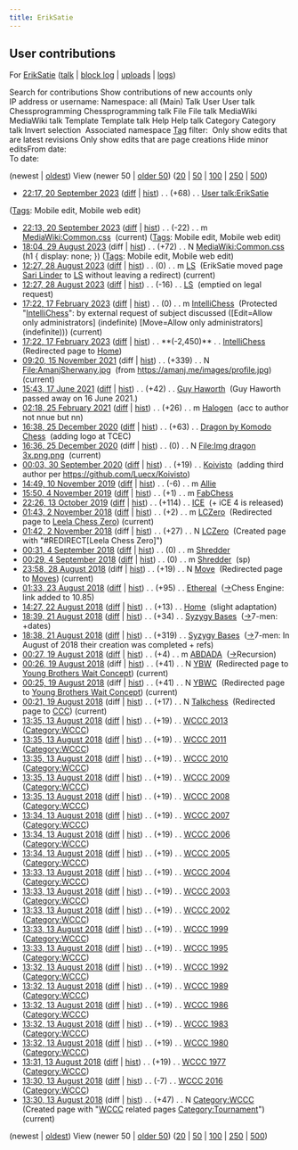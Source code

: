 ```yaml
---
title: ErikSatie
---
```

## User contributions

For [ErikSatie](User:ErikSatie "User:ErikSatie") ([talk](User_talk:ErikSatie "User talk:ErikSatie") | [block log](index.php?title=Special:Log/block&page=User%3AErikSatie "Special:Log/block") | [uploads](Special:ListFiles/ErikSatie "Special:ListFiles/ErikSatie") | [logs](Special:Log/ErikSatie "Special:Log/ErikSatie"))


Search for contributions
Show contributions of new accounts only\
IP address or username:  Namespace:
all
(Main)
Talk
User
User talk
Chessprogramming
Chessprogramming talk
File
File talk
MediaWiki
MediaWiki talk
Template
Template talk
Help
Help talk
Category
Category talk
Invert selection  Associated namespace [Tag](Special:Tags "Special:Tags") filter:  Only show edits that are latest revisions Only show edits that are page creations Hide minor editsFrom date:\
To date:

(newest | [oldest](index.php?title=Special:Contributions/ErikSatie&dir=prev&target=ErikSatie "Special:Contributions/ErikSatie")) View (newer 50 | [older 50](index.php?title=Special:Contributions/ErikSatie&offset=20180813113024&target=ErikSatie "Special:Contributions/ErikSatie")) ([20](index.php?title=Special:Contributions/ErikSatie&offset=&limit=20&target=ErikSatie "Special:Contributions/ErikSatie") | [50](index.php?title=Special:Contributions/ErikSatie&offset=&limit=50&target=ErikSatie "Special:Contributions/ErikSatie") | [100](index.php?title=Special:Contributions/ErikSatie&offset=&limit=100&target=ErikSatie "Special:Contributions/ErikSatie") | [250](index.php?title=Special:Contributions/ErikSatie&offset=&limit=250&target=ErikSatie "Special:Contributions/ErikSatie") | [500](index.php?title=Special:Contributions/ErikSatie&offset=&limit=500&target=ErikSatie "Special:Contributions/ErikSatie"))

- [22:17, 20 September 2023](index.php?title=User_talk:ErikSatie&oldid=26765 "User talk:ErikSatie")
  ([diff](index.php?title=User_talk:ErikSatie&diff=prev&oldid=26765 "User talk:ErikSatie") | [hist](index.php?title=User_talk:ErikSatie&action=history "User talk:ErikSatie")) . . (+68)‎ . .
  [User talk:ErikSatie](User_talk:ErikSatie "User talk:ErikSatie")
  ‎

([Tags](Special:Tags "Special:Tags"): Mobile edit, Mobile web edit)

- [22:13, 20 September 2023](index.php?title=MediaWiki:Common.css&oldid=26764 "MediaWiki:Common.css")
  ([diff](index.php?title=MediaWiki:Common.css&diff=prev&oldid=26764 "MediaWiki:Common.css") | [hist](index.php?title=MediaWiki:Common.css&action=history "MediaWiki:Common.css")) . . (-22)‎ . . m
  [MediaWiki:Common.css](MediaWiki:Common.css "MediaWiki:Common.css")
  ‎
  (current)
  ([Tags](Special:Tags "Special:Tags"): Mobile edit, Mobile web edit)
- [18:04, 29 August 2023](index.php?title=MediaWiki:Common.css&oldid=26758 "MediaWiki:Common.css")
  (diff | [hist](index.php?title=MediaWiki:Common.css&action=history "MediaWiki:Common.css")) . . (+72)‎ . . N
  [MediaWiki:Common.css](MediaWiki:Common.css "MediaWiki:Common.css")
  ‎ (h1 { display: none; })
  ([Tags](Special:Tags "Special:Tags"): Mobile edit, Mobile web edit)
- [12:27, 28 August 2023](index.php?title=LS&oldid=26757 "LS")
  ([diff](index.php?title=LS&diff=prev&oldid=26757 "LS") | [hist](index.php?title=LS&action=history "LS")) . . (0)‎ . . m
  [LS](LS "LS")
  ‎ (ErikSatie moved page [Sari Linder](index.php?title=Sari_Linder&action=edit&redlink=1 "Sari Linder (page does not exist)") to [LS](LS "LS") without leaving a redirect)
  (current)
- [12:27, 28 August 2023](index.php?title=LS&oldid=26756 "LS")
  ([diff](index.php?title=LS&diff=prev&oldid=26756 "LS") | [hist](index.php?title=LS&action=history "LS")) . . (-16)‎ . .
  [LS](LS "LS")
  ‎ (emptied on legal request)
- [17:22, 17 February 2023](index.php?title=IntelliChess&oldid=26702 "IntelliChess")
  ([diff](index.php?title=IntelliChess&diff=prev&oldid=26702 "IntelliChess") | [hist](index.php?title=IntelliChess&action=history "IntelliChess")) . . (0)‎ . . m
  [IntelliChess](index.php?title=IntelliChess&redirect=no "IntelliChess")
  ‎ (Protected "[IntelliChess](IntelliChess "IntelliChess")": by external request of subject discussed (\[Edit=Allow only administrators\] (indefinite) \[Move=Allow only administrators\] (indefinite)))
  (current)
- [17:22, 17 February 2023](index.php?title=IntelliChess&oldid=26701 "IntelliChess")
  ([diff](index.php?title=IntelliChess&diff=prev&oldid=26701 "IntelliChess") | [hist](index.php?title=IntelliChess&action=history "IntelliChess")) . . \*\*(-2,450)\*\*‎ . .
  [IntelliChess](index.php?title=IntelliChess&redirect=no "IntelliChess")
  ‎ (Redirected page to [Home](Home "Home"))
- [09:20, 15 November 2021](index.php?title=File:AmanjSherwany.jpg&oldid=25974 "File:AmanjSherwany.jpg")
  (diff | [hist](index.php?title=File:AmanjSherwany.jpg&action=history "File:AmanjSherwany.jpg")) . . (+339)‎ . . N
  [File:AmanjSherwany.jpg](File:AmanjSherwany.jpg "File:AmanjSherwany.jpg")
  ‎ (from https://amanj.me/images/profile.jpg)
  (current)
- [15:43, 17 June 2021](index.php?title=Guy_Haworth&oldid=25116 "Guy Haworth")
  ([diff](index.php?title=Guy_Haworth&diff=prev&oldid=25116 "Guy Haworth") | [hist](index.php?title=Guy_Haworth&action=history "Guy Haworth")) . . (+42)‎ . .
  [Guy Haworth](Guy_Haworth "Guy Haworth")
  ‎ (Guy Haworth passed away on 16 June 2021.)
- [02:18, 25 February 2021](index.php?title=Halogen&oldid=23756 "Halogen")
  ([diff](index.php?title=Halogen&diff=prev&oldid=23756 "Halogen") | [hist](index.php?title=Halogen&action=history "Halogen")) . . (+26)‎ . . m
  [Halogen](Halogen "Halogen")
  ‎ (acc to author not nnue but nn)
- [16:38, 25 December 2020](index.php?title=Dragon_by_Komodo_Chess&oldid=23029 "Dragon by Komodo Chess")
  ([diff](index.php?title=Dragon_by_Komodo_Chess&diff=prev&oldid=23029 "Dragon by Komodo Chess") | [hist](index.php?title=Dragon_by_Komodo_Chess&action=history "Dragon by Komodo Chess")) . . (+63)‎ . .
  [Dragon by Komodo Chess](Dragon_by_Komodo_Chess "Dragon by Komodo Chess")
  ‎ (adding logo at TCEC)
- [16:36, 25 December 2020](index.php?title=File:Img_dragon_3x.png.png&oldid=23028 "File:Img dragon 3x.png.png")
  (diff | [hist](index.php?title=File:Img_dragon_3x.png.png&action=history "File:Img dragon 3x.png.png")) . . (0)‎ . . N
  [File:Img dragon 3x.png.png](File:Img_dragon_3x.png.png "File:Img dragon 3x.png.png")
  ‎
  (current)
- [00:03, 30 September 2020](index.php?title=Koivisto&oldid=21541 "Koivisto")
  ([diff](index.php?title=Koivisto&diff=prev&oldid=21541 "Koivisto") | [hist](index.php?title=Koivisto&action=history "Koivisto")) . . (+19)‎ . .
  [Koivisto](Koivisto "Koivisto")
  ‎ (adding third author per https://github.com/Luecx/Koivisto)
- [14:49, 10 November 2019](index.php?title=Allie&oldid=15448 "Allie")
  ([diff](index.php?title=Allie&diff=prev&oldid=15448 "Allie") | [hist](index.php?title=Allie&action=history "Allie")) . . (-6)‎ . . m
  [Allie](Allie "Allie")
  ‎
- [15:50, 4 November 2019](index.php?title=FabChess&oldid=15386 "FabChess")
  ([diff](index.php?title=FabChess&diff=prev&oldid=15386 "FabChess") | [hist](index.php?title=FabChess&action=history "FabChess")) . . (+1)‎ . . m
  [FabChess](FabChess "FabChess")
  ‎
- [22:26, 13 October 2019](index.php?title=ICE&oldid=14959 "ICE")
  ([diff](index.php?title=ICE&diff=prev&oldid=14959 "ICE") | [hist](index.php?title=ICE&action=history "ICE")) . . (+114)‎ . .
  [ICE](ICE "ICE")
  ‎ (+ iCE 4 is released)
- [01:43, 2 November 2018](index.php?title=LCZero&oldid=8024 "LCZero")
  ([diff](index.php?title=LCZero&diff=prev&oldid=8024 "LCZero") | [hist](index.php?title=LCZero&action=history "LCZero")) . . (+2)‎ . . m
  [LCZero](index.php?title=LCZero&redirect=no "LCZero")
  ‎ (Redirected page to [Leela Chess Zero](Leela_Chess_Zero "Leela Chess Zero"))
  (current)
- [01:42, 2 November 2018](index.php?title=LCZero&oldid=8023 "LCZero")
  (diff | [hist](index.php?title=LCZero&action=history "LCZero")) . . (+27)‎ . . N
  [LCZero](index.php?title=LCZero&redirect=no "LCZero")
  ‎ (Created page with "#REDIRECT\[Leela Chess Zero\]")
- [00:31, 4 September 2018](index.php?title=Shredder&oldid=6662 "Shredder")
  ([diff](index.php?title=Shredder&diff=prev&oldid=6662 "Shredder") | [hist](index.php?title=Shredder&action=history "Shredder")) . . (0)‎ . . m
  [Shredder](Shredder "Shredder")
  ‎
- [00:29, 4 September 2018](index.php?title=Shredder&oldid=6661 "Shredder")
  ([diff](index.php?title=Shredder&diff=prev&oldid=6661 "Shredder") | [hist](index.php?title=Shredder&action=history "Shredder")) . . (0)‎ . . m
  [Shredder](Shredder "Shredder")
  ‎ (sp)
- [23:58, 28 August 2018](index.php?title=Move&oldid=6409 "Move")
  (diff | [hist](index.php?title=Move&action=history "Move")) . . (+19)‎ . . N
  [Move](index.php?title=Move&redirect=no "Move")
  ‎ (Redirected page to [Moves](Moves "Moves"))
  (current)
- [01:33, 23 August 2018](index.php?title=Ethereal&oldid=6242 "Ethereal")
  ([diff](index.php?title=Ethereal&diff=prev&oldid=6242 "Ethereal") | [hist](index.php?title=Ethereal&action=history "Ethereal")) . . (+95)‎ . .
  [Ethereal](Ethereal "Ethereal")
  ‎ ([→](Ethereal#Chess_Engine "Ethereal")‎Chess Engine:  link added to 10.85)
- [14:27, 22 August 2018](index.php?title=Home&oldid=6227 "Home")
  ([diff](index.php?title=Home&diff=prev&oldid=6227 "Home") | [hist](index.php?title=Home&action=history "Home")) . . (+13)‎ . .
  [Home](Home "Home")
  ‎ (slight adaptation)
- [18:39, 21 August 2018](index.php?title=Syzygy_Bases&oldid=6205 "Syzygy Bases")
  ([diff](index.php?title=Syzygy_Bases&diff=prev&oldid=6205 "Syzygy Bases") | [hist](index.php?title=Syzygy_Bases&action=history "Syzygy Bases")) . . (+34)‎ . .
  [Syzygy Bases](Syzygy_Bases "Syzygy Bases")
  ‎ ([→](Syzygy_Bases#7-men "Syzygy Bases")‎7-men:  +dates)
- [18:38, 21 August 2018](index.php?title=Syzygy_Bases&oldid=6204 "Syzygy Bases")
  ([diff](index.php?title=Syzygy_Bases&diff=prev&oldid=6204 "Syzygy Bases") | [hist](index.php?title=Syzygy_Bases&action=history "Syzygy Bases")) . . (+319)‎ . .
  [Syzygy Bases](Syzygy_Bases "Syzygy Bases")
  ‎ ([→](Syzygy_Bases#7-men "Syzygy Bases")‎7-men:  In August of 2018 their creation was completed + refs)
- [00:27, 19 August 2018](index.php?title=ABDADA&oldid=6175 "ABDADA")
  ([diff](index.php?title=ABDADA&diff=prev&oldid=6175 "ABDADA") | [hist](index.php?title=ABDADA&action=history "ABDADA")) . . (+4)‎ . . m
  [ABDADA](ABDADA "ABDADA")
  ‎ ([→](ABDADA#Recursion "ABDADA")‎Recursion)
- [00:26, 19 August 2018](index.php?title=YBW&oldid=6174 "YBW")
  (diff | [hist](index.php?title=YBW&action=history "YBW")) . . (+41)‎ . . N
  [YBW](index.php?title=YBW&redirect=no "YBW")
  ‎ (Redirected page to [Young Brothers Wait Concept](Young_Brothers_Wait_Concept "Young Brothers Wait Concept"))
  (current)
- [00:25, 19 August 2018](index.php?title=YBWC&oldid=6173 "YBWC")
  (diff | [hist](index.php?title=YBWC&action=history "YBWC")) . . (+41)‎ . . N
  [YBWC](index.php?title=YBWC&redirect=no "YBWC")
  ‎ (Redirected page to [Young Brothers Wait Concept](Young_Brothers_Wait_Concept "Young Brothers Wait Concept"))
  (current)
- [00:21, 19 August 2018](index.php?title=Talkchess&oldid=6172 "Talkchess")
  (diff | [hist](index.php?title=Talkchess&action=history "Talkchess")) . . (+17)‎ . . N
  [Talkchess](index.php?title=Talkchess&redirect=no "Talkchess")
  ‎ (Redirected page to [CCC](CCC "CCC"))
  (current)
- [13:35, 13 August 2018](index.php?title=WCCC_2013&oldid=5820 "WCCC 2013")
  ([diff](index.php?title=WCCC_2013&diff=prev&oldid=5820 "WCCC 2013") | [hist](index.php?title=WCCC_2013&action=history "WCCC 2013")) . . (+19)‎ . .
  [WCCC 2013](WCCC_2013 "WCCC 2013")
  ‎ ([Category:WCCC](Category:WCCC "Category:WCCC"))
- [13:35, 13 August 2018](index.php?title=WCCC_2011&oldid=5819 "WCCC 2011")
  ([diff](index.php?title=WCCC_2011&diff=prev&oldid=5819 "WCCC 2011") | [hist](index.php?title=WCCC_2011&action=history "WCCC 2011")) . . (+19)‎ . .
  [WCCC 2011](WCCC_2011 "WCCC 2011")
  ‎ ([Category:WCCC](Category:WCCC "Category:WCCC"))
- [13:35, 13 August 2018](index.php?title=WCCC_2010&oldid=5818 "WCCC 2010")
  ([diff](index.php?title=WCCC_2010&diff=prev&oldid=5818 "WCCC 2010") | [hist](index.php?title=WCCC_2010&action=history "WCCC 2010")) . . (+19)‎ . .
  [WCCC 2010](WCCC_2010 "WCCC 2010")
  ‎ ([Category:WCCC](Category:WCCC "Category:WCCC"))
- [13:35, 13 August 2018](index.php?title=WCCC_2009&oldid=5817 "WCCC 2009")
  ([diff](index.php?title=WCCC_2009&diff=prev&oldid=5817 "WCCC 2009") | [hist](index.php?title=WCCC_2009&action=history "WCCC 2009")) . . (+19)‎ . .
  [WCCC 2009](WCCC_2009 "WCCC 2009")
  ‎ ([Category:WCCC](Category:WCCC "Category:WCCC"))
- [13:35, 13 August 2018](index.php?title=WCCC_2008&oldid=5816 "WCCC 2008")
  ([diff](index.php?title=WCCC_2008&diff=prev&oldid=5816 "WCCC 2008") | [hist](index.php?title=WCCC_2008&action=history "WCCC 2008")) . . (+19)‎ . .
  [WCCC 2008](WCCC_2008 "WCCC 2008")
  ‎ ([Category:WCCC](Category:WCCC "Category:WCCC"))
- [13:34, 13 August 2018](index.php?title=WCCC_2007&oldid=5815 "WCCC 2007")
  ([diff](index.php?title=WCCC_2007&diff=prev&oldid=5815 "WCCC 2007") | [hist](index.php?title=WCCC_2007&action=history "WCCC 2007")) . . (+19)‎ . .
  [WCCC 2007](WCCC_2007 "WCCC 2007")
  ‎ ([Category:WCCC](Category:WCCC "Category:WCCC"))
- [13:34, 13 August 2018](index.php?title=WCCC_2006&oldid=5814 "WCCC 2006")
  ([diff](index.php?title=WCCC_2006&diff=prev&oldid=5814 "WCCC 2006") | [hist](index.php?title=WCCC_2006&action=history "WCCC 2006")) . . (+19)‎ . .
  [WCCC 2006](WCCC_2006 "WCCC 2006")
  ‎ ([Category:WCCC](Category:WCCC "Category:WCCC"))
- [13:34, 13 August 2018](index.php?title=WCCC_2005&oldid=5813 "WCCC 2005")
  ([diff](index.php?title=WCCC_2005&diff=prev&oldid=5813 "WCCC 2005") | [hist](index.php?title=WCCC_2005&action=history "WCCC 2005")) . . (+19)‎ . .
  [WCCC 2005](WCCC_2005 "WCCC 2005")
  ‎ ([Category:WCCC](Category:WCCC "Category:WCCC"))
- [13:33, 13 August 2018](index.php?title=WCCC_2004&oldid=5812 "WCCC 2004")
  ([diff](index.php?title=WCCC_2004&diff=prev&oldid=5812 "WCCC 2004") | [hist](index.php?title=WCCC_2004&action=history "WCCC 2004")) . . (+19)‎ . .
  [WCCC 2004](WCCC_2004 "WCCC 2004")
  ‎ ([Category:WCCC](Category:WCCC "Category:WCCC"))
- [13:33, 13 August 2018](index.php?title=WCCC_2003&oldid=5811 "WCCC 2003")
  ([diff](index.php?title=WCCC_2003&diff=prev&oldid=5811 "WCCC 2003") | [hist](index.php?title=WCCC_2003&action=history "WCCC 2003")) . . (+19)‎ . .
  [WCCC 2003](WCCC_2003 "WCCC 2003")
  ‎ ([Category:WCCC](Category:WCCC "Category:WCCC"))
- [13:33, 13 August 2018](index.php?title=WCCC_2002&oldid=5810 "WCCC 2002")
  ([diff](index.php?title=WCCC_2002&diff=prev&oldid=5810 "WCCC 2002") | [hist](index.php?title=WCCC_2002&action=history "WCCC 2002")) . . (+19)‎ . .
  [WCCC 2002](WCCC_2002 "WCCC 2002")
  ‎ ([Category:WCCC](Category:WCCC "Category:WCCC"))
- [13:33, 13 August 2018](index.php?title=WCCC_1999&oldid=5809 "WCCC 1999")
  ([diff](index.php?title=WCCC_1999&diff=prev&oldid=5809 "WCCC 1999") | [hist](index.php?title=WCCC_1999&action=history "WCCC 1999")) . . (+19)‎ . .
  [WCCC 1999](WCCC_1999 "WCCC 1999")
  ‎ ([Category:WCCC](Category:WCCC "Category:WCCC"))
- [13:33, 13 August 2018](index.php?title=WCCC_1995&oldid=5808 "WCCC 1995")
  ([diff](index.php?title=WCCC_1995&diff=prev&oldid=5808 "WCCC 1995") | [hist](index.php?title=WCCC_1995&action=history "WCCC 1995")) . . (+19)‎ . .
  [WCCC 1995](WCCC_1995 "WCCC 1995")
  ‎ ([Category:WCCC](Category:WCCC "Category:WCCC"))
- [13:32, 13 August 2018](index.php?title=WCCC_1992&oldid=5807 "WCCC 1992")
  ([diff](index.php?title=WCCC_1992&diff=prev&oldid=5807 "WCCC 1992") | [hist](index.php?title=WCCC_1992&action=history "WCCC 1992")) . . (+19)‎ . .
  [WCCC 1992](WCCC_1992 "WCCC 1992")
  ‎ ([Category:WCCC](Category:WCCC "Category:WCCC"))
- [13:32, 13 August 2018](index.php?title=WCCC_1989&oldid=5806 "WCCC 1989")
  ([diff](index.php?title=WCCC_1989&diff=prev&oldid=5806 "WCCC 1989") | [hist](index.php?title=WCCC_1989&action=history "WCCC 1989")) . . (+19)‎ . .
  [WCCC 1989](WCCC_1989 "WCCC 1989")
  ‎ ([Category:WCCC](Category:WCCC "Category:WCCC"))
- [13:32, 13 August 2018](index.php?title=WCCC_1986&oldid=5805 "WCCC 1986")
  ([diff](index.php?title=WCCC_1986&diff=prev&oldid=5805 "WCCC 1986") | [hist](index.php?title=WCCC_1986&action=history "WCCC 1986")) . . (+19)‎ . .
  [WCCC 1986](WCCC_1986 "WCCC 1986")
  ‎ ([Category:WCCC](Category:WCCC "Category:WCCC"))
- [13:32, 13 August 2018](index.php?title=WCCC_1983&oldid=5804 "WCCC 1983")
  ([diff](index.php?title=WCCC_1983&diff=prev&oldid=5804 "WCCC 1983") | [hist](index.php?title=WCCC_1983&action=history "WCCC 1983")) . . (+19)‎ . .
  [WCCC 1983](WCCC_1983 "WCCC 1983")
  ‎ ([Category:WCCC](Category:WCCC "Category:WCCC"))
- [13:32, 13 August 2018](index.php?title=WCCC_1980&oldid=5803 "WCCC 1980")
  ([diff](index.php?title=WCCC_1980&diff=prev&oldid=5803 "WCCC 1980") | [hist](index.php?title=WCCC_1980&action=history "WCCC 1980")) . . (+19)‎ . .
  [WCCC 1980](WCCC_1980 "WCCC 1980")
  ‎ ([Category:WCCC](Category:WCCC "Category:WCCC"))
- [13:31, 13 August 2018](index.php?title=WCCC_1977&oldid=5802 "WCCC 1977")
  ([diff](index.php?title=WCCC_1977&diff=prev&oldid=5802 "WCCC 1977") | [hist](index.php?title=WCCC_1977&action=history "WCCC 1977")) . . (+19)‎ . .
  [WCCC 1977](WCCC_1977 "WCCC 1977")
  ‎ ([Category:WCCC](Category:WCCC "Category:WCCC"))
- [13:30, 13 August 2018](index.php?title=WCCC_2016&oldid=5801 "WCCC 2016")
  ([diff](index.php?title=WCCC_2016&diff=prev&oldid=5801 "WCCC 2016") | [hist](index.php?title=WCCC_2016&action=history "WCCC 2016")) . . (-7)‎ . .
  [WCCC 2016](WCCC_2016 "WCCC 2016")
  ‎ ([Category:WCCC](Category:WCCC "Category:WCCC"))
- [13:30, 13 August 2018](index.php?title=Category:WCCC&oldid=5800 "Category:WCCC")
  (diff | [hist](index.php?title=Category:WCCC&action=history "Category:WCCC")) . . (+47)‎ . . N
  [Category:WCCC](Category:WCCC "Category:WCCC")
  ‎ (Created page with "[WCCC](index.php?title=WCCC&action=edit&redlink=1 "WCCC (page does not exist)") related pages [Category:Tournament](Category:Tournament "Category:Tournament")")
  (current)

(newest | [oldest](index.php?title=Special:Contributions/ErikSatie&dir=prev&target=ErikSatie "Special:Contributions/ErikSatie")) View (newer 50 | [older 50](index.php?title=Special:Contributions/ErikSatie&offset=20180813113024&target=ErikSatie "Special:Contributions/ErikSatie")) ([20](index.php?title=Special:Contributions/ErikSatie&offset=&limit=20&target=ErikSatie "Special:Contributions/ErikSatie") | [50](index.php?title=Special:Contributions/ErikSatie&offset=&limit=50&target=ErikSatie "Special:Contributions/ErikSatie") | [100](index.php?title=Special:Contributions/ErikSatie&offset=&limit=100&target=ErikSatie "Special:Contributions/ErikSatie") | [250](index.php?title=Special:Contributions/ErikSatie&offset=&limit=250&target=ErikSatie "Special:Contributions/ErikSatie") | [500](index.php?title=Special:Contributions/ErikSatie&offset=&limit=500&target=ErikSatie "Special:Contributions/ErikSatie"))

